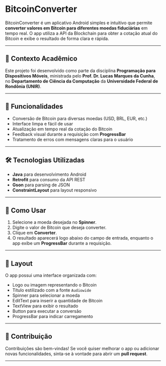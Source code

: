 # BitcoinConverter

BitcoinConverter é um aplicativo Android simples e intuitivo que permite **converter valores em Bitcoin para diferentes moedas fiduciárias** em tempo real. O app utiliza a API da Blockchain para obter a cotação atual do Bitcoin e exibe o resultado de forma clara e rápida.  

---

## 📱 Contexto Acadêmico

Este projeto foi desenvolvido como parte da disciplina **Programação para Dispositivos Móveis**, ministrada pelo **Prof. Dr. Lucas Marques da Cunha**, no **Departamento de Ciência da Computação** da **Universidade Federal de Rondônia (UNIR)**.  

---

## 🚀 Funcionalidades

- Conversão de Bitcoin para diversas moedas (USD, BRL, EUR, etc.)  
- Interface limpa e fácil de usar  
- Atualização em tempo real da cotação do Bitcoin  
- Feedback visual durante a requisição com **ProgressBar**  
- Tratamento de erros com mensagens claras para o usuário  

---

## 🛠️ Tecnologias Utilizadas

- **Java** para desenvolvimento Android  
- **Retrofit** para consumo da API REST  
- **Gson** para parsing de JSON  
- **ConstraintLayout** para layout responsivo  

---

## 📖 Como Usar

1. Selecione a moeda desejada no **Spinner**.  
2. Digite o valor de Bitcoin que deseja converter.  
3. Clique em **Converter**.  
4. O resultado aparecerá logo abaixo do campo de entrada, enquanto o app exibe um **ProgressBar** durante a requisição.  

---

## 🎨 Layout

O app possui uma interface organizada com:  

- Logo ou imagem representando o Bitcoin  
- Título estilizado com a fonte `Audiowide`  
- Spinner para selecionar a moeda  
- EditText para inserir a quantidade de Bitcoin  
- TextView para exibir o resultado  
- Button para executar a conversão  
- ProgressBar para indicar carregamento  

---

## 🤝 Contribuição

Contribuições são bem-vindas! Se você quiser melhorar o app ou adicionar novas funcionalidades, sinta-se à vontade para abrir um **pull request**.  

---
